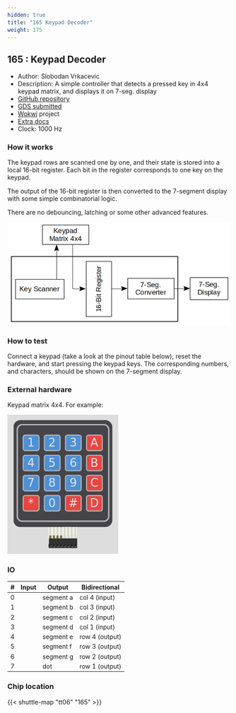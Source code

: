 ```yaml
---
hidden: true
title: "165 Keypad Decoder"
weight: 175
---
```


## 165 : Keypad Decoder

* Author: Slobodan Vrkacevic
* Description: A simple controller that detects a pressed key in 4x4 keypad matrix, and displays it on 7-seg. display
* [GitHub repository](https://github.com/wrkanet/tt06-keypad-decoder)
* [GDS submitted](https://github.com/wrkanet/tt06-keypad-decoder/actions/runs/8693248441)
* [Wokwi](https://wokwi.com/projects/394618582085551105) project
* [Extra docs](None)
* Clock: 1000 Hz

### How it works

The keypad rows are scanned one by one, and their state is
stored into a local 16-bit register. Each bit in the register
corresponds to one key on the keypad.

The output of the 16-bit register is then converted to the
7-segment display with some simple combinatorial logic.

There are no debouncing, latching or some other advanced
features.

![Block Diagram](https://github.com/wrkanet/tt06-keypad-decoder/raw/main/docs/BlockDiagram.png?raw=true)

### How to test

Connect a keypad (take a look at the pinout table below),
reset the hardware, and start pressing the keypad keys.
The corresponding numbers, and characters, should be shown
on the 7-segment display.

### External hardware

Keypad matrix 4x4. For example:

![Keypad matrix 4x4](https://github.com/wrkanet/tt06-keypad-decoder/raw/main/docs/KeypadMatrix4x4.png?raw=true)


### IO

| # | Input          | Output         | Bidirectional   |
| - | -------------- | -------------- | --------------- |
| 0 |  | segment a | col 4 (input) |
| 1 |  | segment b | col 3 (input) |
| 2 |  | segment c | col 2 (input) |
| 3 |  | segment d | col 1 (input) |
| 4 |  | segment e | row 4 (output) |
| 5 |  | segment f | row 3 (output) |
| 6 |  | segment g | row 2 (output) |
| 7 |  | dot | row 1 (output) |

### Chip location

{{< shuttle-map "tt06" "165" >}}
